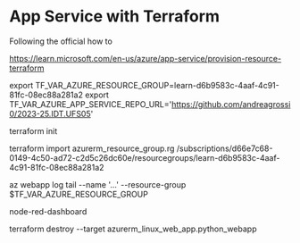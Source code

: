 # App Service with Terraform

Following the official how to

https://learn.microsoft.com/en-us/azure/app-service/provision-resource-terraform


export TF_VAR_AZURE_RESOURCE_GROUP=learn-d6b9583c-4aaf-4c91-81fc-08ec88a281a2
export TF_VAR_AZURE_APP_SERVICE_REPO_URL='https://github.com/andreagrossi0/2023-25.IDT.UFS05'

terraform init

terraform import azurerm_resource_group.rg /subscriptions/d66e7c68-0149-4c50-ad72-c2d5c26dc60e/resourcegroups/learn-d6b9583c-4aaf-4c91-81fc-08ec88a281a2

az webapp log tail --name '...' --resource-group $TF_VAR_AZURE_RESOURCE_GROUP


node-red-dashboard

terraform destroy --target azurerm_linux_web_app.python_webapp
